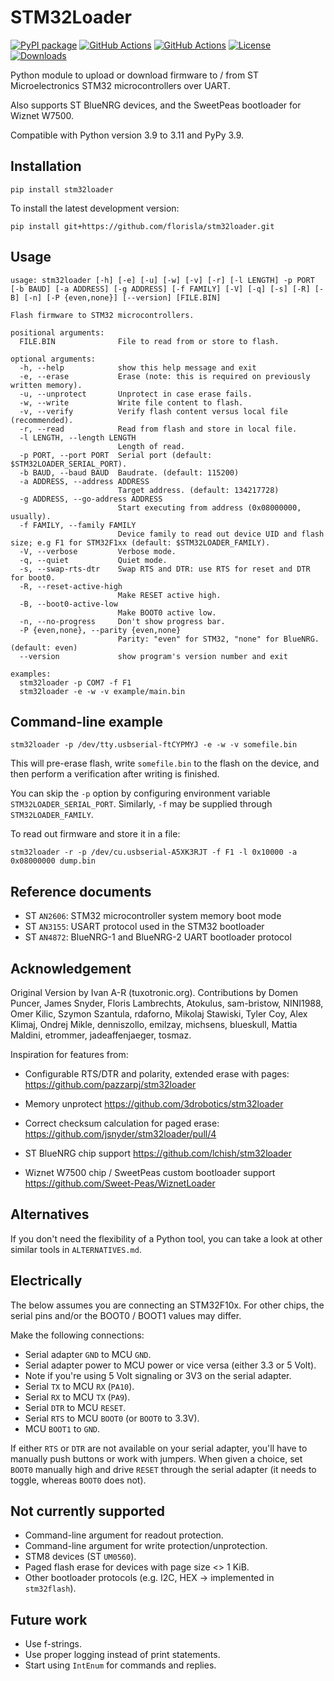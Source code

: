# STM32Loader

[![PyPI package](https://badge.fury.io/py/stm32loader.svg)](https://badge.fury.io/py/stm32loader)
[![GitHub Actions](https://img.shields.io/github/workflow/status/florisla/stm32loader/Test?label=tests)](https://github.com/florisla/stm32loader/actions/workflows/test.yaml)
[![GitHub Actions](https://img.shields.io/github/workflow/status/florisla/stm32loader/Lint?label=lint)](https://github.com/florisla/stm32loader/actions/workflows/lint.yaml)
[![License](https://img.shields.io/pypi/l/stm32loader.svg)](https://pypi.org/project/stm32loader/)
[![Downloads](https://pepy.tech/badge/stm32loader)](https://pepy.tech/project/stm32loader)

Python module to upload or download firmware to / from
ST Microelectronics STM32 microcontrollers over UART.

Also supports ST BlueNRG devices, and the SweetPeas bootloader
for Wiznet W7500.

Compatible with Python version 3.9 to 3.11 and PyPy 3.9.


## Installation

    pip install stm32loader

To install the latest development version:

    pip install git+https://github.com/florisla/stm32loader.git


## Usage

<!-- [[[cog
import sys
from io import StringIO
import cog
from stm32loader.main import main

sys.stdout = StringIO()

main("--help", avoid_system_exit=True)

cog.out(f"```\n{sys.stdout.getvalue()}```")

sys.stdout.close()
sys.stdout = sys.__stdout__
]]] -->
```
usage: stm32loader [-h] [-e] [-u] [-w] [-v] [-r] [-l LENGTH] -p PORT [-b BAUD] [-a ADDRESS] [-g ADDRESS] [-f FAMILY] [-V] [-q] [-s] [-R] [-B] [-n] [-P {even,none}] [--version] [FILE.BIN]

Flash firmware to STM32 microcontrollers.

positional arguments:
  FILE.BIN              File to read from or store to flash.

optional arguments:
  -h, --help            show this help message and exit
  -e, --erase           Erase (note: this is required on previously written memory).
  -u, --unprotect       Unprotect in case erase fails.
  -w, --write           Write file content to flash.
  -v, --verify          Verify flash content versus local file (recommended).
  -r, --read            Read from flash and store in local file.
  -l LENGTH, --length LENGTH
                        Length of read.
  -p PORT, --port PORT  Serial port (default: $STM32LOADER_SERIAL_PORT).
  -b BAUD, --baud BAUD  Baudrate. (default: 115200)
  -a ADDRESS, --address ADDRESS
                        Target address. (default: 134217728)
  -g ADDRESS, --go-address ADDRESS
                        Start executing from address (0x08000000, usually).
  -f FAMILY, --family FAMILY
                        Device family to read out device UID and flash size; e.g F1 for STM32F1xx (default: $STM32LOADER_FAMILY).
  -V, --verbose         Verbose mode.
  -q, --quiet           Quiet mode.
  -s, --swap-rts-dtr    Swap RTS and DTR: use RTS for reset and DTR for boot0.
  -R, --reset-active-high
                        Make RESET active high.
  -B, --boot0-active-low
                        Make BOOT0 active low.
  -n, --no-progress     Don't show progress bar.
  -P {even,none}, --parity {even,none}
                        Parity: "even" for STM32, "none" for BlueNRG. (default: even)
  --version             show program's version number and exit

examples:
  stm32loader -p COM7 -f F1
  stm32loader -e -w -v example/main.bin
```
<!-- [[[end]]] -->

## Command-line example

```
stm32loader -p /dev/tty.usbserial-ftCYPMYJ -e -w -v somefile.bin
```

This will pre-erase flash, write `somefile.bin` to the flash on the device, and then
perform a verification after writing is finished.

You can skip the `-p` option by configuring environment variable
`STM32LOADER_SERIAL_PORT`.
Similarly, `-f` may be supplied through `STM32LOADER_FAMILY`.

To read out firmware and store it in a file:

```
stm32loader -r -p /dev/cu.usbserial-A5XK3RJT -f F1 -l 0x10000 -a 0x08000000 dump.bin 
```


## Reference documents

* ST `AN2606`: STM32 microcontroller system memory boot mode
* ST `AN3155`: USART protocol used in the STM32 bootloader
* ST `AN4872`: BlueNRG-1 and BlueNRG-2 UART bootloader protocol


## Acknowledgement

Original Version by Ivan A-R (tuxotronic.org).
Contributions by Domen Puncer, James Snyder, Floris Lambrechts,
Atokulus, sam-bristow, NINI1988, Omer Kilic, Szymon Szantula, rdaforno,
Mikolaj Stawiski, Tyler Coy, Alex Klimaj, Ondrej Mikle, denniszollo,
emilzay, michsens, blueskull, Mattia Maldini, etrommer, jadeaffenjaeger,
tosmaz.

Inspiration for features from:

* Configurable RTS/DTR and polarity, extended erase with pages:
  https://github.com/pazzarpj/stm32loader
  
* Memory unprotect
  https://github.com/3drobotics/stm32loader

* Correct checksum calculation for paged erase:
  https://github.com/jsnyder/stm32loader/pull/4

* ST BlueNRG chip support
  https://github.com/lchish/stm32loader

* Wiznet W7500 chip / SweetPeas custom bootloader support
  https://github.com/Sweet-Peas/WiznetLoader


## Alternatives

If you don't need the flexibility of a Python tool, you can take
a look at other similar tools in `ALTERNATIVES.md`.


## Electrically

The below assumes you are connecting an STM32F10x.
For other chips, the serial pins and/or the BOOT0 / BOOT1 values
may differ.

Make the following connections:

- Serial adapter `GND` to MCU `GND`.
- Serial adapter power to MCU power or vice versa (either 3.3 or 5 Volt).
- Note if you're using 5 Volt signaling or 3V3 on the serial adapter.
- Serial `TX` to MCU `RX` (`PA10`).
- Serial `RX` to MCU `TX` (`PA9`).
- Serial `DTR` to MCU `RESET`.
- Serial `RTS` to MCU `BOOT0` (or `BOOT0` to 3.3V).
- MCU `BOOT1` to `GND`.

If either `RTS` or `DTR` are not available on your serial adapter, you'll have to
manually push buttons or work with jumpers.
When given a choice, set `BOOT0` manually high and drive `RESET` through the serial
adapter (it needs to toggle, whereas `BOOT0` does not).


## Not currently supported

* Command-line argument for readout protection.
* Command-line argument for write protection/unprotection.
* STM8 devices (ST `UM0560`).
* Paged flash erase for devices with page size <> 1 KiB.
* Other bootloader protocols (e.g. I2C, HEX -> implemented in `stm32flash`).


## Future work

* Use f-strings.
* Use proper logging instead of print statements.
* Start using `IntEnum` for commands and replies.
